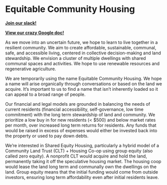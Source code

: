 # Equitable Community Housing

[**Join our slack!**](https://join.slack.com/t/community-housing/shared_invite/zt-h06kpzsg-hZNGyRRk3PMuxf4SJFz0lg)

[**View our crazy Google doc!**](https://docs.google.com/document/d/1TiZNteKUXUpPRcM42YgKt9vHUoKJzD6QMc7Jo_jo34o/edit?usp=sharing)

As we move into an uncertain future, we hope to learn to live together in a resilient community. We aim to create affordable, sustainable, communal, safe, and accessible living, centered in collective decision-making and land stewardship. We envision a cluster of multiple dwellings with shared communal spaces and activities. We hope to use renewable resources and regenerative agriculture. 

We are temporarily using the name Equitable Community Housing. We hope a name will arise organically through conversations or based on the land we acquire. It’s important to us to find a name that isn’t inherently loaded so it can appeal to a broad range of people. 

Our financial and legal models are grounded in balancing the needs of current residents (financial accessibility, self-governance, low time commitment) with the long term stewardship of land and community. We prioritize a low buy in for new residents (< $500) and below market rates per month, over increased long term returns for residents. Any funds that would be raised in excess of expenses would either be invested back into the property or used to pay down debts.

We’re interested in Shared Equity Housing, particularly a hybrid model of a Community Land Trust  (CLT) + Housing Co-op using group equity (also called zero equity). A nonprofit CLT would acquire and hold the land, permanently taking it off the speculative housing market. The housing coop would lease the land long term and communally own the dwellings on the land. Group equity means that the initial funding would come from outside investors, ensuring long term affordability even after initial residents leave.

